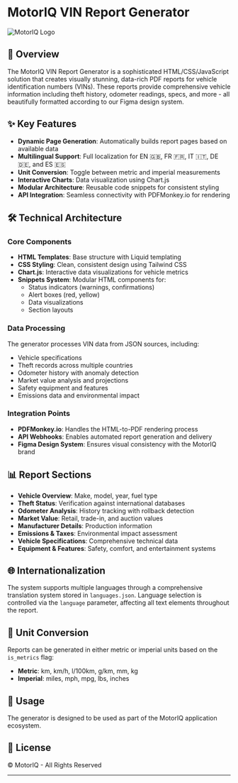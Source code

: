 # MotorIQ VIN Report Generator

![MotorIQ Logo](https://cdn.builder.io/api/v1/image/assets/TEMP/c23e8f63986471ea66e2ace2b2d12f1ca12307930e7b844eb19a1544502e16c4?placeholderIfAbsent=true&apiKey=ba3b1c7e72bc4feaa662c5eb385ebd67)

## 🚗 Overview

The MotorIQ VIN Report Generator is a sophisticated HTML/CSS/JavaScript solution that creates visually stunning, data-rich PDF reports for vehicle identification numbers (VINs). These reports provide comprehensive vehicle information including theft history, odometer readings, specs, and more - all beautifully formatted according to our Figma design system.

## ✨ Key Features

- **Dynamic Page Generation**: Automatically builds report pages based on available data
- **Multilingual Support**: Full localization for EN 🇬🇧, FR 🇫🇷, IT 🇮🇹, DE 🇩🇪, and ES 🇪🇸
- **Unit Conversion**: Toggle between metric and imperial measurements
- **Interactive Charts**: Data visualization using Chart.js
- **Modular Architecture**: Reusable code snippets for consistent styling
- **API Integration**: Seamless connectivity with PDFMonkey.io for rendering

## 🛠️ Technical Architecture

### Core Components

- **HTML Templates**: Base structure with Liquid templating
- **CSS Styling**: Clean, consistent design using Tailwind CSS
- **Chart.js**: Interactive data visualizations for vehicle metrics
- **Snippets System**: Modular HTML components for:
  - Status indicators (warnings, confirmations)
  - Alert boxes (red, yellow)
  - Data visualizations
  - Section layouts

### Data Processing

The generator processes VIN data from JSON sources, including:

- Vehicle specifications
- Theft records across multiple countries
- Odometer history with anomaly detection
- Market value analysis and projections
- Safety equipment and features
- Emissions data and environmental impact

### Integration Points

- **PDFMonkey.io**: Handles the HTML-to-PDF rendering process
- **API Webhooks**: Enables automated report generation and delivery
- **Figma Design System**: Ensures visual consistency with the MotorIQ brand

## 📊 Report Sections

- **Vehicle Overview**: Make, model, year, fuel type
- **Theft Status**: Verification against international databases
- **Odometer Analysis**: History tracking with rollback detection
- **Market Value**: Retail, trade-in, and auction values
- **Manufacturer Details**: Production information
- **Emissions & Taxes**: Environmental impact assessment
- **Vehicle Specifications**: Comprehensive technical data
- **Equipment & Features**: Safety, comfort, and entertainment systems

## 🌐 Internationalization

The system supports multiple languages through a comprehensive translation system stored in `languages.json`. Language selection is controlled via the `language` parameter, affecting all text elements throughout the report.

## 🔄 Unit Conversion

Reports can be generated in either metric or imperial units based on the `is_metrics` flag:

- **Metric**: km, km/h, l/100km, g/km, mm, kg
- **Imperial**: miles, mph, mpg, lbs, inches

## 🚀 Usage

The generator is designed to be used as part of the MotorIQ application ecosystem.

## 📝 License

© MotorIQ - All Rights Reserved

---
